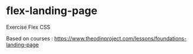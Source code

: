 # flex-landing-page
Exercise Flex CSS


Based on courses : https://www.theodinproject.com/lessons/foundations-landing-page